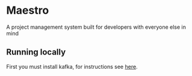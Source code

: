 # Maestro
A project management system built for developers with everyone else in mind

## Running locally

First you must install kafka, for instructions see [here](https://dtflaneur.wordpress.com/2015/10/05/installing-kafka-on-mac-osx/).
